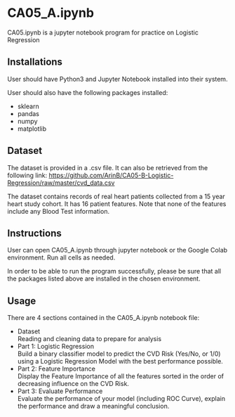 # CA05_A.ipynb

CA05.ipynb is a jupyter notebook program for practice on Logistic Regression

## Installations

User should have Python3 and Jupyter Notebook installed into their system.

User should also have the following packages installed:
* sklearn
* pandas
* numpy
* matplotlib

## Dataset

The dataset is provided in a .csv file. It can also be retrieved from the following link: https://github.com/ArinB/CA05-B-Logistic-Regression/raw/master/cvd_data.csv

The dataset contains records of real heart patients collected from a 15 year heart study cohort. It has 16 patient features. Note that none of the features include any Blood Test information.

## Instructions

User can open CA05_A.ipynb through jupyter notebook or the Google Colab environment. Run all cells as needed.

In order to be able to run the program successfully, please be sure that all the packages listed above are installed in the chosen environment. 

## Usage

There are 4 sections contained in the CA05_A.ipynb notebook file:
* Dataset\
  Reading and cleaning data to prepare for analysis
* Part 1: Logistic Regression\
  Build a binary classifier model to predict the CVD Risk (Yes/No, or 1/0) using a Logistic Regression Model with the best performance possible.
* Part 2: Feature Importance\
  Display the Feature Importance of all the features sorted in the order of decreasing influence on the CVD Risk.
* Part 3: Evaluate Performance\
  Evaluate the performance of your model (including ROC Curve), explain the performance and draw a meaningful conclusion.



